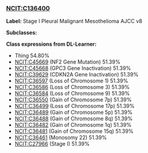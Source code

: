 
### [NCIT:C136400](http://purl.obolibrary.org/obo/NCIT_C136400)
**Label:** Stage I Pleural Malignant Mesothelioma AJCC v8

**Subclasses:** 

**Class expressions from DL-Learner:**

- Thing 54.80%
- [NCIT:C45669](http://purl.obolibrary.org/obo/NCIT_C45669) (NF2 Gene Mutation) 51.39%
- [NCIT:C45668](http://purl.obolibrary.org/obo/NCIT_C45668) (GPC3 Gene Inactivation) 51.39%
- [NCIT:C39629](http://purl.obolibrary.org/obo/NCIT_C39629) (CDKN2A Gene Inactivation) 51.39%
- [NCIT:C36597](http://purl.obolibrary.org/obo/NCIT_C36597) (Loss of Chromosome 1) 51.39%
- [NCIT:C36586](http://purl.obolibrary.org/obo/NCIT_C36586) (Loss of Chromosome 3) 51.39%
- [NCIT:C36584](http://purl.obolibrary.org/obo/NCIT_C36584) (Loss of Chromosome 9) 51.39%
- [NCIT:C36550](http://purl.obolibrary.org/obo/NCIT_C36550) (Gain of Chromosome 7p) 51.39%
- [NCIT:C36499](http://purl.obolibrary.org/obo/NCIT_C36499) (Loss of Chromosome 17p) 51.39%
- [NCIT:C36489](http://purl.obolibrary.org/obo/NCIT_C36489) (Gain of Chromosome 5p) 51.39%
- [NCIT:C36488](http://purl.obolibrary.org/obo/NCIT_C36488) (Gain of Chromosome 8q) 51.39%
- [NCIT:C36482](http://purl.obolibrary.org/obo/NCIT_C36482) (Gain of Chromosome 1q) 51.39%
- [NCIT:C36481](http://purl.obolibrary.org/obo/NCIT_C36481) (Gain of Chromosome 15q) 51.39%
- [NCIT:C36461](http://purl.obolibrary.org/obo/NCIT_C36461) (Monosomy 22) 51.39%
- [NCIT:C27966](http://purl.obolibrary.org/obo/NCIT_C27966) (Stage I) 51.39%


